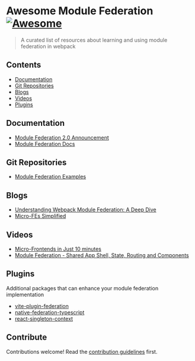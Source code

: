 # Awesome Module Federation [![Awesome](https://awesome.re/badge.svg)](https://awesome.re)

> A curated list of resources about learning and using module federation in webpack

## Contents

- [Documentation](#documentation)
- [Git Repositories](#git-repositories)
- [Blogs](#blogs)
- [Videos](#videos)
- [Plugins](#plugins)

## Documentation

- [Module Federation 2.0 Announcement](https://module-federation.io/blog/announcement.html)
- [Module Federation Docs](https://webpack.js.org/concepts/module-federation/)

## Git Repositories

- [Module Federation Examples](https://github.com/module-federation/module-federation-examples)

## Blogs

- [Understanding Webpack Module Federation: A Deep Dive](https://medium.com/@scriptedalchemy/understanding-webpack-module-federation-a-deep-dive-efe5c55bf366)
- [Micro-FEs Simplified](https://medium.com/gitconnected/micro-fes-simplified-361dff983c27)

## Videos

- [Micro-Frontends in Just 10 minutes](https://www.youtube.com/watch?v=s_Fs4AXsTnA&list=PLNqp92_EXZBLr7p7hn6IYa1YPNs4yJ1t1&index=5)
- [Module Federation - Shared App Shell, State, Routing and Components](https://www.youtube.com/watch?v=-LNcpralkjM)

## Plugins

Additional packages that can enhance your module federation implementation

- [vite-plugin-federation](https://github.com/originjs/vite-plugin-federation)
- [native-federation-typescript](https://github.com/module-federation/universe/tree/main/packages/native-federation-typescript)
- [react-singleton-context](https://github.com/indeedeng/react-singleton-context)

## Contribute

Contributions welcome! Read the [contribution guidelines](contributing.md) first.
